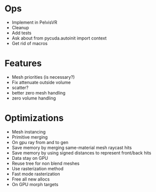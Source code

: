 # Ops
- Implement in PelvisVR
- Cleanup
- Add tests
- Ask about     from pycuda.autoinit import context
- Get rid of macros

# Features
<!-- - Use winding order in renderer -->
<!-- - Confirm mesh cutout -->
<!-- - Morph targets -->
<!-- - Min/max alpha -->
<!-- - Integrate API for meshes and volumes -->
- Mesh priorities (is necessary?)
- Fix attenuate outside volume
- scatter?
- better zero mesh handling
- zero volume handling

# Optimizations
<!-- - On gpu sort -->
<!-- - On gpu ray generation -->
- Mesh instancing
- Primitive merging
- On gpu ray from and to gen
- Save memory by merging same-material mesh raycast hits
- Save memory by using signed distances to represent front/back hits
- Data stay on GPU
- Reuse tree for non blend meshes
- Use rasterization method
- Fast mode rasterization
- Free all new allocs
- On GPU morph targets